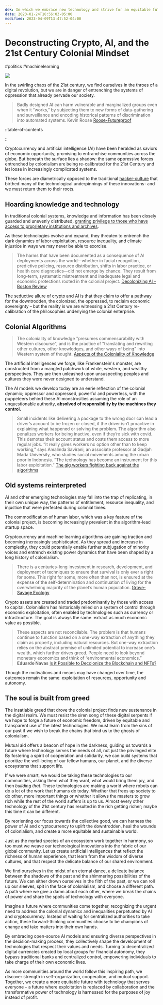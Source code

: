 ```yaml
---
dek: In which we embrace new technology and strive for an equitable future
date: 2023-01-24T10:56:03-05:00
modified: 2023-04-09T13:47:52-04:00
---
```


# Deconstructing Crypto, AI, and the 21st Century Colonial Mindset

#politics #machinelearning 

![](763896083_An_isometric_pile_of_coins__iphone__laptop_and_bank_notes_representing_cryptocurrency_and_AI_s_impac.png)

In the swirling chaos of the 21st century, we find ourselves in the throes of a digital revolution, but we are in danger of entrenching the systems of oppression that already pervade our society.

> Badly designed AI can harm vulnerable and marginalized groups even when it “works,” by subjecting them to new forms of data-gathering and surveillance and encoding historical patterns of discrimination into automated systems.
> Kevin Roose [Roose-Futureproof](Roose-Futureproof.md)

::table-of-contents

::

Cryptocurrency and artificial intelligence (AI) have been heralded as saviors of economic opportunity, promising to enfranchise communities across the globe. But beneath the surface lies a shadow: the same oppressive forces entrenched by colonialism are being re-calibrated for the 21st Century and let loose in increasingly complicated systems. 

These forces are diametrically opposed to the traditional [hacker-culture](hacker-culture.md) that birthed many of the technological underpinnings of these innovations- and we must return them to their roots.  

## Hoarding knowledge and technology

In traditional colonial systems, knowledge and information has been closely guarded and unevenly distributed, [granting privilege to those who have access to proprietary institutions and archives](https://en.wikipedia.org/wiki/Coloniality_of_knowledge).

As these technologies evolve and expand, they threaten to entrench the dark dynamics of labor exploitation, resource inequality, and climate injustice in ways we may never be able to exorcise.

> The harms that have been documented as a consequence of AI deployments across the world—whether in facial recognition, predictive policing, resource distribution, shifts in labor practice, or health care diagnostics—did not emerge by chance. They result from long-term, systematic mistreatment and inadequate legal and economic protections rooted in the colonial project.
> [Decolonizing AI - Boston Review](https://www.bostonreview.net/forum_response/decolonizing-ai/)

The seductive allure of crypto and AI is that they claim to offer a pathway for the downtrodden, the colonized, the oppressed, to reclaim economic sovereignty – but the reality is we are witnessing a 21st Century re-calibration of the philosophies underlying the colonial enterprise.

## Colonial Algorithms

> The coloniality of knowledge "presumes commensurability with Western discourse", and is the practice of "translating and rewriting other cultures, other knowledges, and other ways of being" into Western system of thought.
> [Aspects of the Coloniality of Knowledge](https://scholarlypublishingcollective.org/psup/cpr/article-abstract/8/1-2/48/190556/Aspects-of-the-Coloniality-of-Knowledge?redirectedFrom=fulltext)

The artificial intelligences we forge, like Frankenstein's monster, are constructed from a mangled patchwork of white, western, and wealthy perspectives. They are then unleashed upon unsuspecting peoples and cultures they were never designed to understand.

The AI models we develop today are an eerie reflection of the colonial dynamic; oppressor and oppressed, powerful and powerless, with the puppeteers behind these AI monstrosities assuming the role of an unquestionable authority, **absolved of responsibility by the machines they control.**

> Small incidents like delivering a package to the wrong door can lead a driver’s account to be frozen or closed, if the driver isn’t proactive in explaining what happened or solving the problem. The algorithm also penalizes workers for being inactive, even if they’re sick with covid. This demotes their account status and costs them access to more regular jobs.
> “It really gives workers no option other than to keep working,” says Amalinda Savirani, an associate professor at Gadjah Mada University, who studies social movements among the urban poor in Indonesia. “The technology has become an instrument for this labor exploitation.”
> [The gig workers fighting back against the algorithms](https://www.technologyreview.com/2022/04/21/1050381/the-gig-workers-fighting-back-against-the-algorithms/)

## Old systems reinterpreted

AI and other emerging technologies may fall into the trap of replicating, in their own unique way, the patterns of entitlement, resource inequality, and injustice that were perfected during colonial times. 

The commodification of human labor, which was a key feature of the colonial project, is becoming increasingly prevalent in the algorithm-lead startup space.

Cryptocurrency and machine learning algorithms are gaining traction and becoming increasingly sophisticated. As they spread and increase in complexity, they could potentially enable further subjugation of minority voices and entrench existing power dynamics that have been shaped by a long history of colonialism. 

> There is a centuries-long investment in research, development, and deployment of techniques to ensure that survival is only ever a right for some. This right for some, more often than not, is ensured at the expense of the self-determination and continuation of living for the overwhelming majority of the planet’s human population.
> [Grove-Savage Ecology](Grove-Savage%20Ecology.md)

Crypto assets are created and traded predominantly by those with access to capital. Colonialism has historically relied on a system of control through economic exploitation, often enabled by technologies such as currency or infrastructure. The goal is always the same: extract as much economic value as possible.

> These aspects are not reconcilable. The problem is that humans continue to function based on a one-way extraction of anything they claim as property, including natural resources. But one-way extraction relies on the abstract premise of unlimited potential to increase one’s wealth, which further drives greed. People need to look beyond monetary economics and think of “environmental economics.”
> **Eduardo Navas** [Is it Possible to Decolonize the Blockchain and NFTs?](https://www.rightclicksave.com/article/is-it-possible-to-decolonize-the-blockchain-and-nfts)

Though the motivations and means may have changed over time, the outcomes remain the same: exploitation of resources, opportunity and autonomy. 

## The soul is built from greed

The insatiable greed that drove the colonial project finds new sustenance in the digital realm. We must resist the siren song of these digital serpents if we hope to forge a future of economic freedom, driven by equitable and transparent use of the latest technologies. We must learn from the sins of our past if we wish to break the chains that bind us to the ghosts of colonialism.

Mutual aid offers a beacon of hope in the darkness, guiding us towards a future where technology serves the needs of all, not just the privileged elite. By fostering a spirit of cooperation and solidarity, we can build systems that prioritize the well-being of our fellow humans, our planet, and the diverse ecosystems that support life. 

If we were smart, we would be taking these technologies to our communities, asking them what they want, what would bring them joy, and then *building that*. These technologies are making a world where robots can do a lot of the work that humans do today. Whether that frees up society to do other, more important things or whether it allows the masters to grow rich while the rest of the world suffers is up to us. Almost every other technology of the 21st century has resulted in the rich getting richer; maybe this time it can be different.

By reorienting our focus towards the collective good, we can harness the power of AI and cryptocurrency to uplift the downtrodden, heal the wounds of colonialism, and create a more equitable and sustainable world.

Just as the myriad species of an ecosystem work together in harmony, so too must we weave our technological innovations into the fabric of our global community. Let us create artificial intelligences that reflect the richness of human experience, that learn from the wisdom of diverse cultures, and that respect the delicate balance of our shared environment.

We find ourselves in the midst of an eternal dance, a delicate balance between the shadows of the past and the shimmering possibilities of the future. We can either drown ourselves in the filth of the past, or we can roll up our sleeves, spit in the face of colonialism, and choose a different path. A path where we give a damn about each other, where we break the chains of power and share the spoils of technology with everyone.

Imagine a future where communities come together, recognizing the urgent need to address the colonial dynamics and inequalities perpetuated by AI and cryptocurrency. Instead of waiting for centralized authorities to take action, these forward-thinking communities choose to be champions of change and take matters into their own hands.

By embracing open-source AI models and ensuring diverse perspectives in the decision-making process, they collectively shape the development of technologies that respect their values and needs. Turning to decentralized digital currencies created by local groups for financial autonomy, they bypass traditional banks and centralized control, empowering individuals to take charge of their own economic lives.

As more communities around the world follow this inspiring path, we discover strength in self-organization, cooperation, and mutual support. Together, we create a more equitable future with technology that serves everyone – a future where exploitation is replaced by collaboration and the transformative power of technology is harnessed for the purposes of joy instead of profit. 
